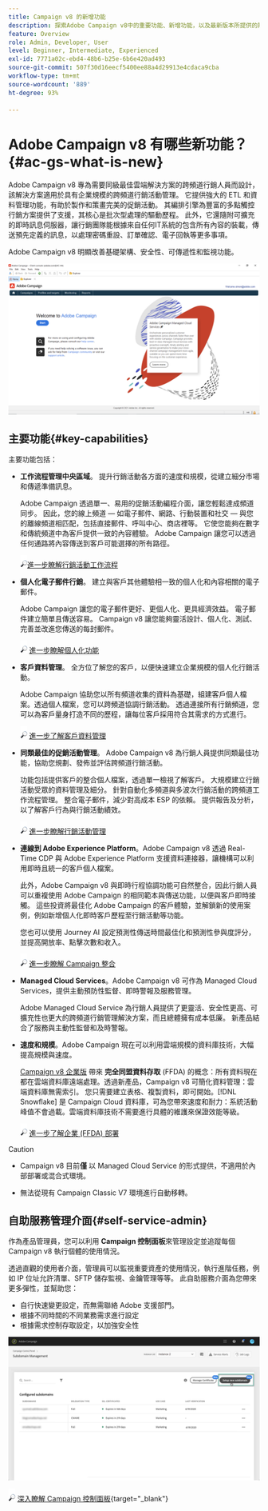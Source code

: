 ```yaml
---
title: Campaign v8 的新增功能
description: 探索Adobe Campaign v8中的重要功能、新增功能，以及最新版本所提供的期望。
feature: Overview
role: Admin, Developer, User
level: Beginner, Intermediate, Experienced
exl-id: 7771a02c-ebd4-48b6-b25e-6b6e420ad493
source-git-commit: 507f30d16eecf5400ee88a4d29913e4cdaca9cba
workflow-type: tm+mt
source-wordcount: '889'
ht-degree: 93%

---
```


# Adobe Campaign v8 有哪些新功能？ {#ac-gs-what-is-new}

Adobe Campaign v8 專為需要同級最佳雲端解決方案的跨頻道行銷人員而設計，該解決方案適用於具有企業規模的跨頻道行銷活動管理。 它提供強大的 ETL 和資料管理功能，有助於製作和策畫完美的促銷活動。 其編排引擎為豐富的多點觸控行銷方案提供了支援，其核心是批次型處理的驅動歷程。 此外，它還隨附可擴充的即時訊息伺服器，讓行銷團隊能根據來自任何IT系統的包含所有內容的裝載，傳送預先定義的訊息，以處理密碼重設、訂單確認、電子回執等更多事項。

Adobe Campaign v8 明顯改善基礎架構、安全性、可傳遞性和監視功能。 

![](assets/home-page.png)

## 主要功能{#key-capabilities}

主要功能包括：

* **工作流程管理中央區域**。 提升行銷活動各方面的速度和規模，從建立細分市場和傳遞準備訊息。

   Adobe Campaign 透過單一、易用的促銷活動編程介面，讓您輕鬆達成頻道同步。 因此，您的線上頻道 — 如電子郵件、網路、行動裝置和社交 — 與您的離線頻道相匹配，包括直接郵件、呼叫中心、商店裡等。 它使您能夠在數字和傳統頻道中為客戶提供一致的內容體驗。  Adobe Campaign 讓您可以透過任何通路將內容傳送到客戶可能選擇的所有路徑。

   ![](../assets/do-not-localize/glass.png)[進一步瞭解行銷活動工作流程](../config/workflows.md)

* **個人化電子郵件行銷**。 建立與客戶其他體驗相一致的個人化和內容相關的電子郵件。

   Adobe Campaign 讓您的電子郵件更好、更個人化、更具經濟效益。 電子郵件建立簡單且傳送容易。 Campaign v8 讓您能夠靈活設計、個人化、測試、完善並改進您傳送的每封郵件。

   ![](../assets/do-not-localize/glass.png) [進一步瞭解個人化功能](create-message.md)

* **客戶資料管理**。 全方位了解您的客戶，以便快速建立企業規模的個人化行銷活動。

   Adobe Campaign 協助您以所有頻道收集的資料為基礎，組建客戶個人檔案。透過個人檔案，您可以跨頻道協調行銷活動。 透過連接所有行銷頻道，您可以為客戶量身打造不同的歷程，讓每位客戶採用符合其需求的方式進行。

   ![](../assets/do-not-localize/glass.png) [進一步了解客戶資料管理](audiences.md)

* **同類最佳的促銷活動管理**。 Adobe Campaign v8 為行銷人員提供同類最佳功能，協助您規劃、發佈並評估跨頻道行銷活動。

   功能包括提供客戶的整合個人檔案，透過單一檢視了解客戶。 大規模建立行銷活動受眾的資料管理及細分。 針對自動化多頻道與多波次行銷活動的跨頻道工作流程管理。 整合電子郵件，減少對高成本 ESP 的依賴。 提供報告及分析，以了解客戶行為與行銷活動績效。

   ![](../assets/do-not-localize/glass.png) [進一步瞭解行銷活動管理](campaigns.md)


* **連線到 Adobe Experience Platform**。Adobe Campaign v8 透過 Real-Time CDP 與 Adobe Experience Platform 支援資料連接器，讓機構可以利用即時且統一的客戶個人檔案。

   此外，Adobe Campaign v8 與即時行程協調功能可自然整合，因此行銷人員可以重複使用 Adobe Campaign 的相同範本與傳送功能，以便與客戶即時接觸。 這些投資將最佳化 Adobe Campaign 的客戶體驗，並解鎖新的使用案例，例如新增個人化即時客戶歷程至行銷活動等功能。

   您也可以使用 Journey AI 設定預測性傳送時間最佳化和預測性參與度評分，並提高開放率、點擊次數和收入。

   ![](../assets/do-not-localize/glass.png) [進一步瞭解 Campaign 整合](../connect/integration.md)


* **Managed Cloud Services**。Adobe Campaign v8 可作為 Managed Cloud Services，提供主動預防性監督、即時警報及服務管理。

   Adobe Managed Cloud Service 為行銷人員提供了更靈活、安全性更高、可擴充性也更大的跨頻道行銷管理解決方案，而且總體擁有成本低廉。 新產品結合了服務與主動性監督和及時警報。

* **速度和規模**。Adobe Campaign 現在可以利用雲端規模的資料庫技術，大幅提高規模與速度。

   [Campaign v8 企業版](../architecture/enterprise-deployment.md) 帶來 **完全同盟資料存取** (FFDA) 的概念：所有資料現在都在雲端資料庫遠端處理。透過新產品，Campaign v8 可簡化資料管理：雲端資料庫無需索引。 您只需要建立表格、複製資料，即可開始。[!DNL Snowflake] 是 Campaign Cloud 資料庫，可為您帶來速度和耐力：系統活動峰值不會過載。雲端資料庫技術不需要進行具體的維護來保證效能等級。

   ![](../assets/do-not-localize/glass.png) [進一步了解企業 (FFDA) 部署](../architecture/enterprise-deployment.md)


>[!CAUTION]
>
>* Campaign v8 目前&#x200B;**僅** 以 Managed Cloud Service 的形式提供，不適用於內部部署或混合式環境。 
>
>* 無法從現有 Campaign Classic V7 環境進行自動移轉。




## 自助服務管理介面{#self-service-admin}

作為產品管理員，您可以利用 **Campaign 控制面板**&#x200B;來管理設定並追蹤每個 Campaign v8 執行個體的使用情況。

透過直觀的使用者介面，管理員可以監視重要資產的使用情況，執行進階任務，例如 IP 位址允許清單、SFTP 儲存監視、金鑰管理等等。 此自助服務介面為您帶來更多彈性，並幫助您：

* 自行快速變更設定，而無需聯絡 Adobe 支援部門。
* 根據不同時間的不同業務需求進行設定
* 根據需求控制存取設定，以加強安全性

![](assets/subdomain1.png)

![](../assets/do-not-localize/glass.png) [深入瞭解 Campaign 控制面板](https://experienceleague.adobe.com/docs/control-panel/using/discover-control-panel/key-features.html?lang=zh-Hant){target=&quot;_blank&quot;}


